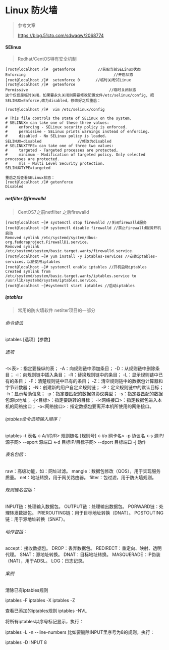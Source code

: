 # Linux 防火墙

> 参考文章
>
> https://blog.51cto.com/sdwaqw/2068774

#### SElinux

> Redhat/CentOS特有安全机制

```shell
[root@localhost /]#  getenforce          //获取当前SELinux状态
Enforcing                                       //开启状态
[root@localhost /]#  setenforce 0       //临时关闭SELinux
[root@localhost /]#  getenforce
Permissive                                    //临时关闭状态
这个仅仅是临时关闭，如果要永久关闭则需要修改配置文件/etc/selinux/config, 把SELINUX=Enforce,改为disabled，修改好之后重启：

[root@localhost /]#  vim /etc/selinux/config 

# This file controls the state of SELinux on the system.
# SELINUX= can take one of these three values:
#     enforcing - SELinux security policy is enforced.
#     permissive - SELinux prints warnings instead of enforcing.
#     disabled - No SELinux policy is loaded.
SELINUX=disabled                //修改为disabled
# SELINUXTYPE= can take one of three two values:
#     targeted - Targeted processes are protected,
#     minimum - Modification of targeted policy. Only selected processes are protected. 
#     mls - Multi Level Security protection.
SELINUXTYPE=targeted

重启之后查看SELinux状态：
[root@localhost /]# getenforce
Disabled
```

##### netfilter与firewalld

> CentOS7之前netfilter 之后firewalld

```shell
[root@localhost ~]# systemctl stop firewalld //关闭firewalld服务
[root@localhost ~]# systemctl disable firewalld //禁止firewalld服务开机启动
Removed symlink /etc/systemd/system/dbus-org.fedoraproject.FirewallD1.service.
Removed symlink /etc/systemd/system/basic.target.wants/firewalld.service.
[root@localhost ~]# yum install -y iptables-services //安装iptables-services，以便使用iptables
[root@localhost ~]# systemctl enable iptables //开机启动iptables
Created symlink from /etc/systemd/system/basic.target.wants/iptables.service to /usr/lib/systemd/system/iptables.service.
[root@localhost ~]#systemctl start iptables //启动iptables
```

##### iptables

> 常用的防火墙软件 netilter项目的一部分

###### 命令语法

iptables [选项]【参数】

###### 选项

-t<表>：指定要操纵的表；
-A：向规则链中添加条目；
-D：从规则链中删除条目；
-i：向规则链中插入条目；
-R：替换规则链中的条目；
-L：显示规则链中已有的条目；
-F：清楚规则链中已有的条目；
-Z：清空规则链中的数据包计算器和字节计数器；
-N：创建新的用户自定义规则链；
-P：定义规则链中的默认目标；
-h：显示帮助信息；
-p：指定要匹配的数据包协议类型；
-s：指定要匹配的数据包源ip地址；
-j<目标>：指定要跳转的目标；
-i<网络接口>：指定数据包进入本机的网络接口；
-o<网络接口>：指定数据包要离开本机所使用的网络接口。

###### iptables命令选项输入顺序：

iptables -t 表名 <-A/I/D/R> 规则链名 [规则号] <-i/o 网卡名> -p 协议名 <-s 源IP/源子网> --sport 源端口 <-d 目标IP/目标子网> --dport 目标端口 -j 动作

###### 表名包括：

raw：高级功能，如：网址过滤。
mangle：数据包修改（QOS），用于实现服务质量。
net：地址转换，用于网关路由器。
filter：包过滤，用于防火墙规则。

###### 规则链名包括：

INPUT链：处理输入数据包。
OUTPUT链：处理输出数据包。
PORWARD链：处理转发数据包。
PREROUTING链：用于目标地址转换（DNAT）。
POSTOUTING链：用于源地址转换（SNAT）。

###### 动作包括：

accept：接收数据包。
DROP：丢弃数据包。
REDIRECT：重定向、映射、透明代理。
SNAT：源地址转换。
DNAT：目标地址转换。
MASQUERADE：IP伪装（NAT），用于ADSL。
LOG：日志记录。

###### 案例

清除已有iptables规则

iptables -F
iptables -X
iptables -Z

查看已添加的iptables规则
iptables -NVL

将所有iptables以序号标记显示，执行：

iptables -L -n --line-numbers
比如要删除INPUT里序号为8的规则，执行：

iptables -D INPUT 8

